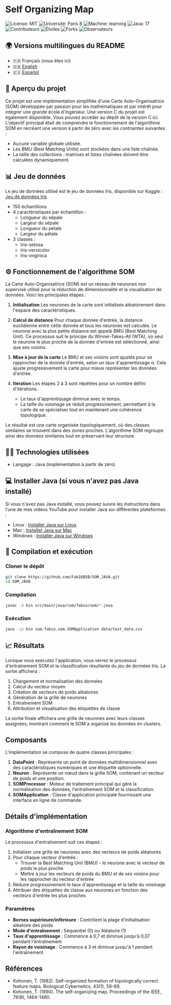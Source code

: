 # Self Organizing Map

![License: MIT](https://img.shields.io/badge/License-MIT-yellow.svg)
![Université: Paris 8](https://img.shields.io/badge/Université-Paris%208-blue)
![Machine: learning](https://img.shields.io/badge/Machine-Learning-orange)
![Java: 17](https://img.shields.io/badge/Java-17-red)
![Contributeurs](https://img.shields.io/badge/Contributeurs-1-brightgreen)
![Étoiles](https://img.shields.io/badge/Étoiles-0-lightgrey)
![Forks](https://img.shields.io/badge/Forks-0-lightgrey)
![Observateurs](https://img.shields.io/badge/Observateurs-0-lightgrey)

## 🌍 Versions multilingues du README

- 🇫🇷 Français (vous êtes ici)
- 🇬🇧 [English](README.md)
- 🇪🇸 [Español](README.es.md)

## 📘 Aperçu du projet

Ce projet est une implémentation simplifiée d'une Carte Auto-Organisatrice (SOM) développée par passion pour les mathématiques et par intérêt pour intégrer une grande école d'ingénieur. Une version C du projet est également disponible. Vous pouvez accéder au dépôt de la version C ici. L'objectif principal était de comprendre le fonctionnement de l'algorithme SOM en recréant une version à partir de zéro avec les contraintes suivantes :

- Aucune variable globale utilisée.
- Les BMU (Best Matching Units) sont stockées dans une liste chaînée.
- La taille des collections : matrices et listes chaînées doivent être calculées dynamiquement.

## 📊 Jeu de données

Le jeu de données utilisé est le jeu de données Iris, disponible sur Kaggle :
[Jeu de données Iris](https://www.kaggle.com/datasets/uciml/iris)

- 150 échantillons
- 4 caractéristiques par échantillon :
  - Longueur du sépale
  - Largeur du sépale
  - Longueur du pétale
  - Largeur du pétale
- 3 classes :
  - Iris-setosa
  - Iris-versicolor
  - Iris-virginica

## ⚙️ Fonctionnement de l'algorithme SOM

La Carte Auto-Organisatrice (SOM) est un réseau de neurones non supervisé utilisé pour la réduction de dimensionnalité et la visualisation de données. Voici les principales étapes :

1. **Initialisation**
   Les neurones de la carte sont initialisés aléatoirement dans l'espace des caractéristiques.

2. **Calcul de distance**
   Pour chaque donnée d'entrée, la distance euclidienne entre cette donnée et tous les neurones est calculée.
   Le neurone avec la plus petite distance est appelé BMU (Best Matching Unit). Ce processus suit le principe du Winner-Takes-All (WTA), où seul le neurone le plus proche de la donnée d'entrée est sélectionné, ainsi que ses voisins.

3. **Mise à jour de la carte**
   Le BMU et ses voisins sont ajustés pour se rapprocher de la donnée d'entrée, selon un taux d'apprentissage α. Cela ajuste progressivement la carte pour mieux représenter les données d'entrée.

4. **Itération**
   Les étapes 2 à 3 sont répétées pour un nombre défini d'itérations.
   - Le taux d'apprentissage diminue avec le temps.
   - La taille du voisinage se réduit progressivement, permettant à la carte de se spécialiser tout en maintenant une cohérence topologique.

Le résultat est une carte organisée topologiquement, où des classes similaires se trouvent dans des zones proches. L'algorithme SOM regroupe ainsi des données similaires tout en préservant leur structure.

## 🧑‍💻 Technologies utilisées

- Langage : Java (implémentation à partir de zéro)

## 💻 Installer Java (si vous n'avez pas Java installé)

Si vous n'avez pas Java installé, vous pouvez suivre les instructions dans l'une de mes vidéos YouTube pour installer Java sur différentes plateformes :

- Linux : [Installer Java sur Linux](https://www.youtube.com/watch?v=p6ULzD1d_uI)
- Mac : [Installer Java sur Mac](https://www.youtube.com/watch?v=-9G2YARJ0jM)
- Windows : [Installer Java sur Windows](https://www.youtube.com/watch?v=hts1lGSKZfc)

## 📝 Compilation et exécution

### Cloner le dépôt

```bash
git clone https://github.com/Fab16BSB/SOM_JAVA.git
cd SOM_JAVA
```

### Compilation

```bash
javac -d bin src/main/java/com/fabio/som/*.java
```

### Exécution

```bash
java -cp bin com.fabio.som.SOMApplication data/test_data.csv
```

## 📈 Résultats

Lorsque vous exécutez l'application, vous verrez le processus d'entraînement SOM et la classification résultante du jeu de données Iris. La sortie affichera :

1. Chargement et normalisation des données
2. Calcul du vecteur moyen
3. Création de vecteurs de poids aléatoires
4. Génération de la grille de neurones
5. Entraînement SOM
6. Attribution et visualisation des étiquettes de classe

La sortie finale affichera une grille de neurones avec leurs classes assignées, montrant comment le SOM a organisé les données en clusters.

## Composants

L'implémentation se compose de quatre classes principales :

1. **DataPoint** : Représente un point de données multidimensionnel avec des caractéristiques numériques et une étiquette optionnelle.
2. **Neuron** : Représente un nœud dans la grille SOM, contenant un vecteur de poids et une position.
3. **SOMProcessor** : Moteur de traitement principal qui gère la normalisation des données, l'entraînement SOM et la classification.
4. **SOMApplication** : Classe d'application principale fournissant une interface en ligne de commande.

## Détails d'implémentation

### Algorithme d'entraînement SOM

Le processus d'entraînement suit ces étapes :

1. Initialiser une grille de neurones avec des vecteurs de poids aléatoires
2. Pour chaque vecteur d'entrée :
   - Trouver la Best Matching Unit (BMU) - le neurone avec le vecteur de poids le plus proche
   - Mettre à jour les vecteurs de poids du BMU et de ses voisins pour les rapprocher du vecteur d'entrée
3. Réduire progressivement le taux d'apprentissage et la taille du voisinage
4. Attribuer des étiquettes de classe aux neurones en fonction des vecteurs d'entrée les plus proches

### Paramètres

- **Bornes supérieure/inférieure** : Contrôlent la plage d'initialisation aléatoire des poids
- **Mode d'entraînement** : Séquentiel (0) ou Aléatoire (1)
- **Taux d'apprentissage** : Commence à 0,7 et diminue jusqu'à 0,07 pendant l'entraînement
- **Rayon de voisinage** : Commence à 3 et diminue jusqu'à 1 pendant l'entraînement

## Références

- Kohonen, T. (1982). Self-organized formation of topologically correct feature maps. Biological Cybernetics, 43(1), 59-69.
- Kohonen, T. (1990). The self-organizing map. Proceedings of the IEEE, 78(9), 1464-1480.